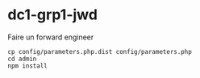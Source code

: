 # dc1-grp1-jwd

Faire un forward engineer

```shell
cp config/parameters.php.dist config/parameters.php
cd admin
npm install
```